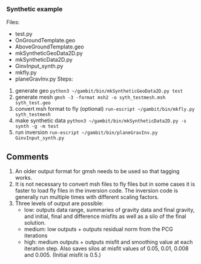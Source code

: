### Synthetic example
Files:
  * test.py 
  * OnGroundTemplate.geo 
  * AboveGroundTemplate.geo
  * mkSyntheticGeoData2D.py
  * mkSyntheticData2D.py
  * GinvInput\_synth.py
  * mkfly.py
  * planeGravInv.py
Steps:
1. generate geo
`python3 ~/gambit/bin/mkSyntheticGeoData2D.py test`
2. generate mesh
`gmsh -3 -format msh2 -o syth_testmesh.msh syth_test.geo`
3. convert msh format to fly (optional)
`run-escript ~/gambit/bin/mkfly.py syth_testmesh`
4. make synthetic data
`python3 ~/gambit/bin/mkSyntheticData2D.py -s synth -g -m test`
5. run inversion
`run-escript ~/gambit/bin/planeGravInv.py GinvInput_synth.py`

## Comments
1. An older output format for gmsh needs to be used so that tagging works.
2. It is not necessary to convert msh files to fly files but in some cases it is faster to load fly files in the inversion code.  The inversion code is generally run multiple times with different scaling factors.
3. Three levels of output are possible:
    + low: outputs data range, summaries of gravity data and final gravity, and initial, final and difference misfits as well as a silo of the final solution.
    + medium: low outputs + outputs residual norm from the PCG iterations
    + high: medium outputs + outputs misfit and smoothing value at each iteration step.  Also saves silos at misfit values of 0.05, 0.01, 0.008 and 0.005.  (Initial misfit is 0.5.)
